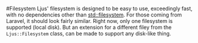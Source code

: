 #Filesystem
Ljus' filesystem is designed to be easy to use, exceedingly fast, with no dependencies other than [std::filesystem](https://en.cppreference.com/w/cpp/filesystem). For those coming from Laravel, it should look fairly similar. Right now, only one filesystem is supported (local disk). But an extension for a different filey from the `Ljus::Filesystem` class, can be made to support any disk-like thing.
